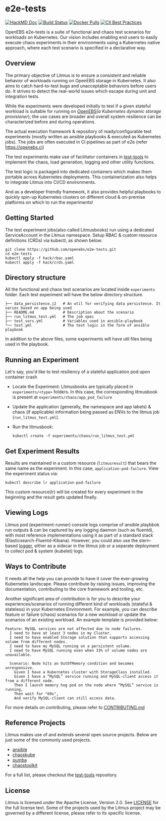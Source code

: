 # e2e-tests
[![HackMD Doc](https://hackmd.io/badge.svg)](https://hackmd.io/GlvlYyLBSfaPnRIlhxN7TA?view)
[![Build Status](https://travis-ci.org/litmuschaos/litmus.svg?branch=master)](https://travis-ci.org/openebs/e2e-tests)
[![Docker Pulls](https://img.shields.io/docker/pulls/openebs/ansible-runner.svg)](https://hub.docker.com/r/openebs/ansible-runner)
[![CII Best Practices](https://bestpractices.coreinfrastructure.org/projects/3202/badge)](https://bestpractices.coreinfrastructure.org/projects/3202)

OpenEBS e2e-tests is a suite of functional and chaos test scenarios for workloads on Kubernetes. Our vision 
includes enabling end users to easily execute chaos experiments in their environments using a Kubernetes native 
approach, where each test scenario is specified in a declarative way.

## Overview

The primary objective of Litmus is to ensure a consistent and reliable behavior of workloads running on OpenEBS storage in Kubernetes. 
It also aims to catch hard-to-test bugs and unacceptable behaviors before users do. It strives to detect the 
real-world issues which escape during unit and integration tests.

While the experiments were developed initially to test if a given stateful workload is suitable for running 
on [OpenEBS](www.openebs.io)(_a Kubernetes dynamic storage provisioner_); the use cases are broader and overall 
system resilience can be characterized before and during operations.  

 The actual execution framework & repository of ready/configurable test experiments (mostly written as ansible playbooks & executed as Kubernetes jobs). The jobs are often executed in CI pipelines as part of e2e (refer https://openebs.ci) 

The test experiments make use of facilitator containers in [test-tools](https://github.com/litmuschaos/test-tools) to 
implement the chaos, load generation, logging and other utility functions. 

The test logic is packaged into dedicated containers which makes them portable across Kubernetes deployments. 
This containerization also helps to integrate Litmus into CI/CD environments. 

And as a developer friendly framework, it also provides helpful playbooks to quickly spin-up Kubernetes clusters on different 
cloud & on-premise platforms on which to run the experiments! 

## Getting Started

The test experiment jobs(also called Litmusbooks) run using a dedicated ServiceAccount in the Litmus namespace. Setup RBAC & custom
resource definitions (CRDs) via kubectl, as shown below: 

```
git clone https://github.com/openebs/e2e-tests.git
cd e2e-tests
kubectl apply -f hack/rbac.yaml
kubectl apply -f hack/crds.yaml  
```

## Directory structure

All the functional and chaos test scenarios are located inside `experiments` folder. Each test experiment will have the below directory structure.

```
├── data_persistence.j2   # An util for verifying data persistence. It varies based on app being used
├── README.md             # Description about the scenario
├── run_litmus_test.yml   # The job spec
├── test_vars.yml         # Variables used in ansible-playbook
└── test.yml              # The test logic in the form of ansible playbook
```

In addition to the above files, some experiments will have util files being used in the playbook.

## Running an Experiment 

Let's say, you'd like to test resiliency of a stateful application pod upon container crash

- Locate the Experiment: Litmusbooks are typically placed in `experiments/<type>` folders. In this case, the corresponding
  litmusbook is present at `experiments/chaos/app_pod_failure` 

- Update the application (generally, the namespace and app labels) & chaos (if applicable) information being passed as ENVs to 
  the litmus job (`run_litmus_test.yml`). 

- Run the litmusbook:

  ```
  kubectl create -f experiments/chaos/run_litmus_test.yml
  ```
  
## Get Experiment Results 

Results are maintained in a custom resource (`litmusresult`) that bears the same name as the experiment. In this case,
`application-pod-failure`. View the experiment status via:

```
kubectl describe lr application-pod-failure
```

This custom resource(lr) will be created for every experiment in the beginning and the result gets updated finally.

## Viewing Logs 

Litmus pod (experiment-runner) console logs comprise of ansible playbbok run outputs & can be captured by any logging daemon
(such as fluentd), with most reference implementations using it as part of a standard stack (Elasticsearch-Fluentd-Kibana). 
However, you could also use the stern-based [logger](https://github.com/litmuschaos/test-tools/tree/master/logger), either as 
a sidecar in the litmus job or a separate deployment to collect pod & system (kubelet) logs.

## Ways to Contribute

It needs all the help you can provide to have it cover the ever-growing Kubernetes landscape. 
Please contribute by raising issues, improving the documentation, contributing to the core framework and tooling, etc.

Another significant area of contribution is for you to describe your experiences/scenarios of running different kind of 
workloads (stateful & stateless) in your Kubernetes Environment.  For example, you can describe feature or failure (chaos) 
scenarios for a new workload or update the scenarios of an existing workload. An example template is provided below: 

```
Feature: MySQL services are not affected due to node failures.
  I need to have at least 3 nodes in my Cluster.
  I need to have enabled Storage solution that supports accessing volume from different nodes.
  I need to have my MySQL running on a persistent volume.
  I need to have MySQL running even when 33% of volume nodes are unavailable.

  Scenario: Node hits an OutOfMemory condition and becomes unresponsive.
    Given I have a Kubernetes cluster with StorageClass installed.
    Given I have a “MySQL” service running and MySQL-client access it from a different node.
    Then I launch memory hog pod on the node where “MySQL” service is running,
    Then wait for "60s",
    And verify MySQL-client can still access data.
```

For more details on contributing, please refer to [CONTRIBUTING.md](./CONTRIBUTING.md)

## Reference Projects

Litmus makes use of and extends several open source projects. Below are just some of the commonly used projects.

- [ansible](https://www.ansible.com/)
- [chaoskube](https://github.com/linki/chaoskube)
- [pumba](https://github.com/alexei-led/pumba)
- [chaostoolkit](https://github.com/chaostoolkit/chaostoolkit)

For a full list, please checkout the [test-tools](https://github.com/litmuschaos/test-tools) repository.

## License

Litmus is licensed under the Apache License, Version 2.0. See [LICENSE](./LICENSE) for the full license text. Some of 
the projects used by the Litmus project may be governed by a different license, please refer to its specific license.